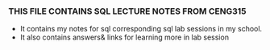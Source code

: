 ### THIS FILE CONTAINS SQL LECTURE NOTES FROM CENG315 

- It contains my notes for sql corresponding sql lab sessions in my school.
- It also contains answers& links for learning more in lab session